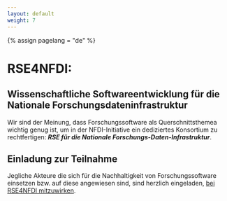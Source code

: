 ```yaml
---
layout: default
weight: 7
---
```

<!-- Set variable "lang" to reflect page language -->
{% assign pagelang = "de" %}

# RSE4NFDI:
## Wissenschaftliche Softwareentwicklung für die Nationale Forschungsdateninfrastruktur

Wir sind der Meinung, dass Forschungssoftware als Querschnittsthemea wichtig genug ist, um in der
NFDI-Initiative ein dediziertes Konsortium zu rechtfertigen:  ***RSE für die Nationale Forschungs-Daten-Infrastruktur***.

## Einladung zur Teilnahme

Jegliche Akteure die sich für die Nachhaltigkeit von Forschungssoftware einsetzen bzw. auf diese angewiesen sind,  sind herzlich eingeladen, [bei RSE4NFDI mitzuwirken](join.html).

